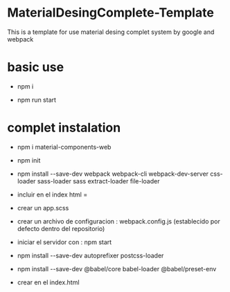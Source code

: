 # MaterialDesingComplete-Template
This is a template for use material desing complet system by google and webpack

# basic use

- npm i

- npm run start

# complet instalation

- npm i material-components-web

- npm init

- npm install --save-dev webpack webpack-cli webpack-dev-server css-loader sass-loader sass extract-loader file-loader

- incluir en el index html = <link rel="stylesheet" href="bundle.css">

- crear un app.scss

- crear un archivo de configuracion : webpack.config.js (establecido por defecto dentro del repositorio)

- iniciar el servidor con : npm start

- npm install --save-dev autoprefixer postcss-loader

- npm install --save-dev @babel/core babel-loader @babel/preset-env

- crear en el index.html <script src="bundle.js" async></script>
